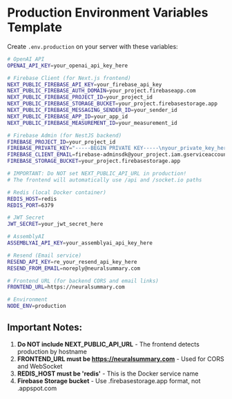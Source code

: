 # Production Environment Variables Template

Create `.env.production` on your server with these variables:

```bash
# OpenAI API
OPENAI_API_KEY=your_openai_api_key_here

# Firebase Client (for Next.js frontend)
NEXT_PUBLIC_FIREBASE_API_KEY=your_firebase_api_key
NEXT_PUBLIC_FIREBASE_AUTH_DOMAIN=your_project.firebaseapp.com
NEXT_PUBLIC_FIREBASE_PROJECT_ID=your_project_id
NEXT_PUBLIC_FIREBASE_STORAGE_BUCKET=your_project.firebasestorage.app
NEXT_PUBLIC_FIREBASE_MESSAGING_SENDER_ID=your_sender_id
NEXT_PUBLIC_FIREBASE_APP_ID=your_app_id
NEXT_PUBLIC_FIREBASE_MEASUREMENT_ID=your_measurement_id

# Firebase Admin (for NestJS backend)
FIREBASE_PROJECT_ID=your_project_id
FIREBASE_PRIVATE_KEY="-----BEGIN PRIVATE KEY-----\nyour_private_key_here\n-----END PRIVATE KEY-----\n"
FIREBASE_CLIENT_EMAIL=firebase-adminsdk@your_project.iam.gserviceaccount.com
FIREBASE_STORAGE_BUCKET=your_project.firebasestorage.app

# IMPORTANT: Do NOT set NEXT_PUBLIC_API_URL in production!
# The frontend will automatically use /api and /socket.io paths

# Redis (local Docker container)
REDIS_HOST=redis
REDIS_PORT=6379

# JWT Secret
JWT_SECRET=your_jwt_secret_here

# AssemblyAI
ASSEMBLYAI_API_KEY=your_assemblyai_api_key_here

# Resend (Email service)
RESEND_API_KEY=re_your_resend_api_key_here
RESEND_FROM_EMAIL=noreply@neuralsummary.com

# Frontend URL (for backend CORS and email links)
FRONTEND_URL=https://neuralsummary.com

# Environment
NODE_ENV=production
```

## Important Notes:

1. **Do NOT include NEXT_PUBLIC_API_URL** - The frontend detects production by hostname
2. **FRONTEND_URL must be https://neuralsummary.com** - Used for CORS and WebSocket
3. **REDIS_HOST must be 'redis'** - This is the Docker service name
4. **Firebase Storage bucket** - Use .firebasestorage.app format, not .appspot.com
